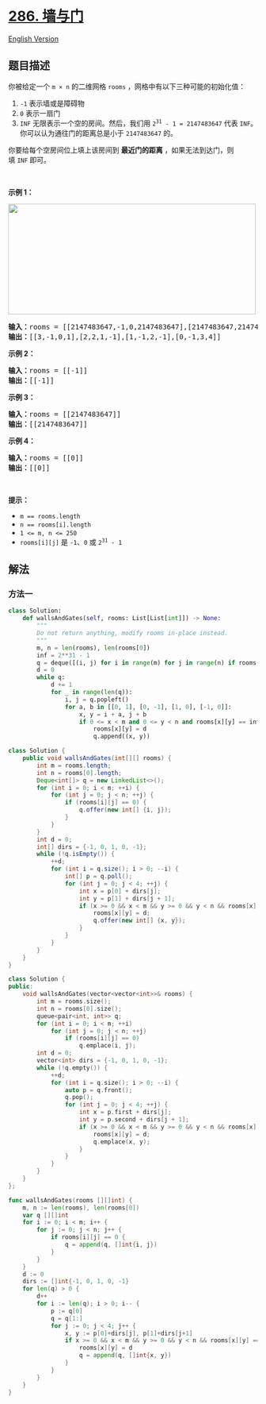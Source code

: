 # [286. 墙与门](https://leetcode.cn/problems/walls-and-gates)

[English Version](/solution/0200-0299/0286.Walls%20and%20Gates/README_EN.md)

## 题目描述

<!-- 这里写题目描述 -->

<p>你被给定一个 <code>m × n</code> 的二维网格 <code>rooms</code> ，网格中有以下三种可能的初始化值：</p>

<ol>
	<li><code>-1</code> 表示墙或是障碍物</li>
	<li><code>0</code> 表示一扇门</li>
	<li><code>INF</code> 无限表示一个空的房间。然后，我们用 <code>2<sup>31</sup> - 1 = 2147483647</code> 代表 <code>INF</code>。你可以认为通往门的距离总是小于 <code>2147483647</code> 的。</li>
</ol>

<p>你要给每个空房间位上填上该房间到 <strong>最近门的距离</strong> ，如果无法到达门，则填 <code>INF</code> 即可。</p>

<p> </p>

<p><strong>示例 1：</strong></p>
<img alt="" src="https://fastly.jsdelivr.net/gh/doocs/leetcode@main/solution/0200-0299/0286.Walls%20and%20Gates/images/grid.jpg" style="width: 500px; height: 223px;" />
<pre>
<strong>输入：</strong>rooms = [[2147483647,-1,0,2147483647],[2147483647,2147483647,2147483647,-1],[2147483647,-1,2147483647,-1],[0,-1,2147483647,2147483647]]
<strong>输出：</strong>[[3,-1,0,1],[2,2,1,-1],[1,-1,2,-1],[0,-1,3,4]]
</pre>

<p><strong>示例 2：</strong></p>

<pre>
<strong>输入：</strong>rooms = [[-1]]
<strong>输出：</strong>[[-1]]
</pre>

<p><strong>示例 3：</strong></p>

<pre>
<strong>输入：</strong>rooms = [[2147483647]]
<strong>输出：</strong>[[2147483647]]
</pre>

<p><strong>示例 4：</strong></p>

<pre>
<strong>输入：</strong>rooms = [[0]]
<strong>输出：</strong>[[0]]
</pre>

<p> </p>

<p><strong>提示：</strong></p>

<ul>
	<li><code>m == rooms.length</code></li>
	<li><code>n == rooms[i].length</code></li>
	<li><code>1 <= m, n <= 250</code></li>
	<li><code>rooms[i][j]</code> 是 <code>-1</code>、<code>0</code> 或 <code>2<sup>31</sup> - 1</code></li>
</ul>

## 解法

### 方法一

<!-- tabs:start -->

```python
class Solution:
    def wallsAndGates(self, rooms: List[List[int]]) -> None:
        """
        Do not return anything, modify rooms in-place instead.
        """
        m, n = len(rooms), len(rooms[0])
        inf = 2**31 - 1
        q = deque([(i, j) for i in range(m) for j in range(n) if rooms[i][j] == 0])
        d = 0
        while q:
            d += 1
            for _ in range(len(q)):
                i, j = q.popleft()
                for a, b in [[0, 1], [0, -1], [1, 0], [-1, 0]]:
                    x, y = i + a, j + b
                    if 0 <= x < m and 0 <= y < n and rooms[x][y] == inf:
                        rooms[x][y] = d
                        q.append((x, y))
```

```java
class Solution {
    public void wallsAndGates(int[][] rooms) {
        int m = rooms.length;
        int n = rooms[0].length;
        Deque<int[]> q = new LinkedList<>();
        for (int i = 0; i < m; ++i) {
            for (int j = 0; j < n; ++j) {
                if (rooms[i][j] == 0) {
                    q.offer(new int[] {i, j});
                }
            }
        }
        int d = 0;
        int[] dirs = {-1, 0, 1, 0, -1};
        while (!q.isEmpty()) {
            ++d;
            for (int i = q.size(); i > 0; --i) {
                int[] p = q.poll();
                for (int j = 0; j < 4; ++j) {
                    int x = p[0] + dirs[j];
                    int y = p[1] + dirs[j + 1];
                    if (x >= 0 && x < m && y >= 0 && y < n && rooms[x][y] == Integer.MAX_VALUE) {
                        rooms[x][y] = d;
                        q.offer(new int[] {x, y});
                    }
                }
            }
        }
    }
}
```

```cpp
class Solution {
public:
    void wallsAndGates(vector<vector<int>>& rooms) {
        int m = rooms.size();
        int n = rooms[0].size();
        queue<pair<int, int>> q;
        for (int i = 0; i < m; ++i)
            for (int j = 0; j < n; ++j)
                if (rooms[i][j] == 0)
                    q.emplace(i, j);
        int d = 0;
        vector<int> dirs = {-1, 0, 1, 0, -1};
        while (!q.empty()) {
            ++d;
            for (int i = q.size(); i > 0; --i) {
                auto p = q.front();
                q.pop();
                for (int j = 0; j < 4; ++j) {
                    int x = p.first + dirs[j];
                    int y = p.second + dirs[j + 1];
                    if (x >= 0 && x < m && y >= 0 && y < n && rooms[x][y] == INT_MAX) {
                        rooms[x][y] = d;
                        q.emplace(x, y);
                    }
                }
            }
        }
    }
};
```

```go
func wallsAndGates(rooms [][]int) {
	m, n := len(rooms), len(rooms[0])
	var q [][]int
	for i := 0; i < m; i++ {
		for j := 0; j < n; j++ {
			if rooms[i][j] == 0 {
				q = append(q, []int{i, j})
			}
		}
	}
	d := 0
	dirs := []int{-1, 0, 1, 0, -1}
	for len(q) > 0 {
		d++
		for i := len(q); i > 0; i-- {
			p := q[0]
			q = q[1:]
			for j := 0; j < 4; j++ {
				x, y := p[0]+dirs[j], p[1]+dirs[j+1]
				if x >= 0 && x < m && y >= 0 && y < n && rooms[x][y] == math.MaxInt32 {
					rooms[x][y] = d
					q = append(q, []int{x, y})
				}
			}
		}
	}
}
```

<!-- tabs:end -->

<!-- end -->
